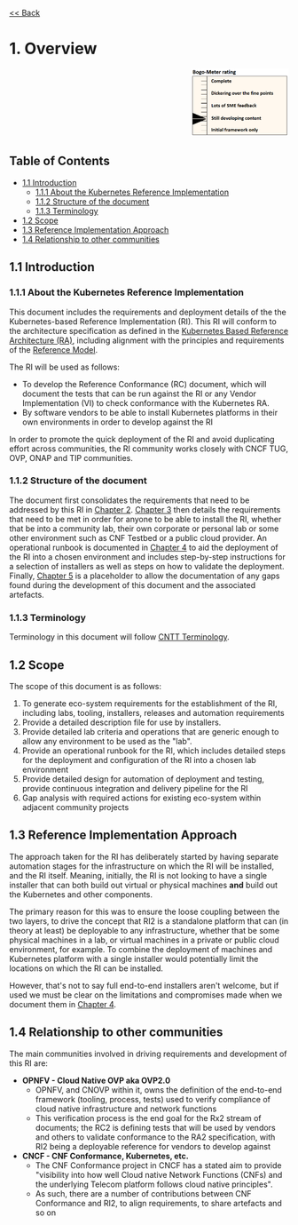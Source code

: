 [<< Back](../)

# 1. Overview
<p align="right"><img src="../figures/bogo_sdc.png" alt="scope" title="Scope" width="35%"/></p>

## Table of Contents
* [1.1 Introduction](#1.1)
    * [1.1.1 About the Kubernetes Reference Implementation](#1.1.1)
    * [1.1.2 Structure of the document](#1.1.2)
    * [1.1.3 Terminology](#1.1.3)
* [1.2 Scope](#1.2)
* [1.3 Reference Implementation Approach](#1.3)
* [1.4 Relationship to other communities](#1.4)

<a name="1.1"></a>
## 1.1 Introduction

<a name="1.1.1"></a>
### 1.1.1 About the Kubernetes Reference Implementation

This document includes the requirements and deployment details of the the Kubernetes-based Reference Implementation (RI). This RI will conform to the architecture specification as defined in the [Kubernetes Based Reference Architecture (RA)](../../../ref_arch/kubernetes/README.md), including alignment with the principles and requirements of the [Reference Model](../../../ref_model/README.md).  

The RI will be used as follows:
* To develop the Reference Conformance (RC) document, which will document the tests that can be run against the RI or any Vendor Implementation (VI) to check conformance with the Kubernetes RA.
* By software vendors to be able to install Kubernetes platforms in their own environments in order to develop against the RI

In order to promote the quick deployment of the RI and avoid duplicating effort across communities, the RI community works closely with CNCF TUG, OVP, ONAP and TIP communities.

<a name="1.1.2"></a>
### 1.1.2 Structure of the document

The document first consolidates the requirements that need to be addressed by this RI in [Chapter 2](./chapter02.md). [Chapter 3](./chapter03.md) then details the requirements that need to be met in order for anyone to be able to install the RI, whether that be into a community lab, their own corporate or personal lab or some other environment such as CNF Testbed or a public cloud provider. An operational runbook is documented in [Chapter 4](./chapter04.md) to aid the deployment of the RI into a chosen environment and includes step-by-step instructions for a selection of installers as well as steps on how to validate the deployment. Finally, [Chapter 5](./chapter05.md) is a placeholder to allow the documentation of any gaps found during the development of this document and the associated artefacts.

<a name="1.1.3"></a>
### 1.1.3 Terminology

Terminology in this document will follow [CNTT Terminology](../../../tech/glossary.md).

<a name="1.2"></a>
## 1.2 Scope

The scope of this document is as follows:
1. To generate eco-system requirements for the establishment of the RI, including labs, tooling, installers, releases and automation requirements
1. Provide a detailed description file for use by installers.
1. Provide detailed lab criteria and operations that are generic enough to allow any environment to be used as the "lab".
1. Provide an operational runbook for the RI, which includes detailed steps for the deployment and configuration of the RI into a chosen lab environment
1. Provide detailed design for automation of deployment and testing, provide continuous integration and delivery pipeline for the RI
1. Gap analysis with required actions for existing eco-system within adjacent community projects

<a name="1.3"></a>
## 1.3 Reference Implementation Approach

The approach taken for the RI has deliberately started by having separate automation stages for the infrastructure on which the RI will be installed, and the RI itself. Meaning, initially, the RI is not looking to have a single installer that can both build out virtual or physical machines **and** build out the Kubernetes and other components.

The primary reason for this was to ensure the loose coupling between the two layers, to drive the concept that RI2 is a standalone platform that can (in theory at least) be deployable to any infrastructure, whether that be some physical machines in a lab, or virtual machines in a private or public cloud environment, for example. To combine the deployment of machines and Kubernetes platform with a single installer would potentially limit the locations on which the RI can be installed.

However, that's not to say full end-to-end installers aren't welcome, but if used we must be clear on the limitations and compromises made when we document them in [Chapter 4](./chapter04.md).


<a name="1.4"></a>
## 1.4 Relationship to other communities

The main communities involved in driving requirements and development of this RI are:
- **OPNFV - Cloud Native OVP aka OVP2.0**
    - OPNFV, and CNOVP within it, owns the definition of the end-to-end framework (tooling, process, tests) used to verify compliance of cloud native infrastructure and network functions
    - This verification process is the end goal for the Rx2 stream of documents; the RC2 is defining tests that will be used by vendors and others to validate conformance to the RA2 specification, with RI2 being a deployable reference for vendors to develop against
- **CNCF - CNF Conformance, Kubernetes, etc.**
    - The CNF Conformance project in CNCF has a stated aim to provide "visibility into how well Cloud native Network Functions (CNFs) and the underlying Telecom platform follows cloud native principles".
    - As such, there are a number of contributions between CNF Conformance and RI2, to align requirements, to share artefacts and so on
